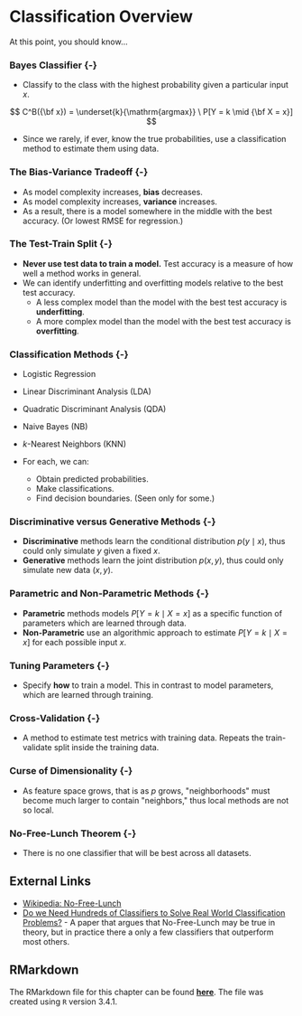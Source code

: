 # Classification Overview

At this point, you should know...

### Bayes Classifier {-}

- Classify to the class with the highest probability given a particular input $x$.

$$
C^B({\bf x}) = \underset{k}{\mathrm{argmax}} \ P[Y = k \mid {\bf X = x}]
$$

- Since we rarely, if ever, know the true probabilities, use a classification method to estimate them using data.

### The Bias-Variance Tradeoff {-}

- As model complexity increases, **bias** decreases.
- As model complexity increases, **variance** increases.
- As a result, there is a model somewhere in the middle with the best accuracy. (Or lowest RMSE for regression.)

### The Test-Train Split {-}

- **Never use test data to train a model.** Test accuracy is a measure of how well a method works in general.
- We can identify underfitting and overfitting models relative to the best test accuracy.
    - A less complex model than the model with the best test accuracy is **underfitting**.
    - A more complex model than the model with the best test accuracy is **overfitting**.
    
### Classification Methods {-}

- Logistic Regression
- Linear Discriminant Analysis (LDA)
- Quadratic Discriminant Analysis (QDA)
- Naive Bayes (NB)
- $k$-Nearest Neighbors (KNN)

- For each, we can:
    - Obtain predicted probabilities.
    - Make classifications.
    - Find decision boundaries. (Seen only for some.)

### Discriminative versus Generative Methods {-}

- **Discriminative** methods learn the conditional distribution $p(y \mid x)$, thus could only simulate $y$ given a fixed $x$.
- **Generative** methods learn the joint distribution $p(x, y)$, thus could only simulate new data $(x, y)$.

### Parametric and Non-Parametric Methods {-}

- **Parametric** methods models $P[Y = k \mid X = x]$ as a specific function of parameters which are learned through data.
- **Non-Parametric** use an algorithmic approach to estimate $P[Y = k \mid X = x]$ for each possible input $x$.

### Tuning Parameters {-}

- Specify **how** to train a model. This in contrast to model parameters, which are learned through training.

### Cross-Validation {-}

- A method to estimate test metrics with training data. Repeats the train-validate split inside the training data.

### Curse of Dimensionality {-}

- As feature space grows, that is as $p$ grows, "neighborhoods" must become much larger to contain "neighbors," thus local methods are not so local.

### No-Free-Lunch Theorem {-}

- There is no one classifier that will be best across all datasets.


## External Links

- [Wikipedia: No-Free-Lunch](https://en.wikipedia.org/wiki/No_free_lunch_theorem)
- [Do we Need Hundreds of Classifiers to Solve Real World Classification Problems?](http://www.jmlr.org/papers/volume15/delgado14a/delgado14a.pdf) - A paper that argues that No-Free-Lunch may be true in theory, but in practice there a only a few classifiers that outperform most others.

## RMarkdown

The RMarkdown file for this chapter can be found [**here**](12-classification-overview.Rmd). The file was created using `R` version 3.4.1.
